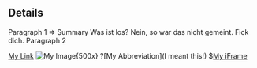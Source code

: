 ## Details

Paragraph 1
=> Summary
  Was ist los?
  Nein, so war das nicht gemeint.
  Fick dich.
Paragraph 2

[My Link](https://maurice-conrad.eu)
![My Image](http://maurice-conrad.eu/acting/images/big-schach-4.jpg){500x}
?[My Abbreviation](I meant this!)
$[My iFrame](http://maurice-conrad.eu)
